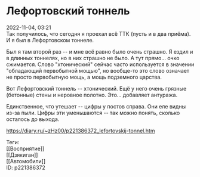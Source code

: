 Лефортовский тоннель
=====================

   
 2022-11-04, 03:21   
  Так получилось, что сегодня я проехал всё ТТК (пусть и в два приёма). И я был в Лефортовском тоннеле.   
   
 Был я там второй раз -- и мне всё равно было очень страшно. Я ездил и в длинных тоннелях, но в них страшно не было. А тут прямо... очко сжимается. Слово "хтонический" сейчас часто используется в значении "обладающий первобытной мощью", но вообще-то это слово означает не просто первобытную мощь, а мощь подземного царства.   
   
 Вот Лефортовский тоннель -- хтонический. Ещё у него очень грязные (бетонные) стены и неровное полотно. Это... добавляет антуража.   
   
 Единственное, что утешает -- цифры у постов справа. Они еле видны из-за пыли. Цифры эти уменьшаются -- так можно понять, сколько осталось до выхода.   
    
 <https://diary.ru/~zHz00/p221386372_lefortovskij-tonnel.htm>   
   
 Теги:   
 [[Восприятие]]   
 [[Дзякиган]]   
 [[Автомобили]]   
 ID: p221386372